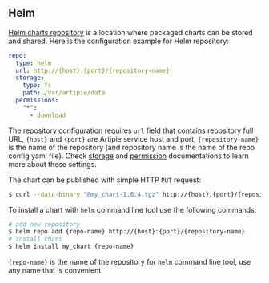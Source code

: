 ## Helm

[Helm charts repository](https://helm.sh/docs/topics/chart_repository/) is a location where packaged 
charts can be stored and shared. Here is the configuration example for Helm repository:
```yaml
repo:
  type: helm
  url: http://{host}:{port}/{repository-name}
  storage:
    type: fs
    path: /var/artipie/data
  permissions:
    "*":
      - download
```

The repository configuration requires `url` field that contains repository full URL,
`{host}` and `{port}` are Artipie service host and port, `{repository-name}`
is the name of the repository (and repository name is the name of the repo config yaml file). Check
[storage](../Configuration-Storage.md) and [permission](../Configuration-Repository-Permissions.md)
documentations to learn more about these settings.

The chart can be published with simple HTTP `PUT` request:

```bash
$ curl --data-binary "@my_chart-1.6.4.tgz" http://{host}:{port}/{repository-name}/my_chart-1.6.4.tgz
```

To install a chart with `helm` command line tool use the following commands:
```bash
# add new repository
$ helm repo add {repo-name} http://{host}:{port}/{repository-name}
# install chart
$ helm install my_chart {repo-name}
```
`{repo-name}` is the name of the repository for `helm` command line tool, use any name that is convenient.
